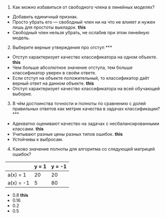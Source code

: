 1. Как можно избавиться от свободного члена в линейных моделях?

- Добавить единичный признак.
- Просто убрать его — свободный член ни на что не влияет и нужен лишь для простоты выкладок.    **this**
- Свободный член нельзя убрать, не ослабив при этом линейную модель.

2. Выберите верные утверждения про отступ ***

- Отступ характеризует качество классификатора на одном объекте. **this**
- Чем больше абсолютное значение отступа, тем больше классификатор уверен в своём ответе.
- Если отступ на объекте положительный, то классификатор даёт верный ответ на данном объекте. **this**
- Отступ характеризует качество классификатора на всей обучающей выборке.

3. В чём достоинства точности и полноты по сравнению с долей правильных ответов как метрик качества в задачах классификации? ***

- Адекватно оценивают качество на задачах с несбалансированными классами. **this**
- Учитывают разные цены разных типов ошибок. **this**
- Устойчивы к выбросам.

4. Каково значение полноты для алгоритма со следующей матрицей ошибок?

|           | y = 1 | y = -1 |
|-----------|-------|--------|
| a(x) = 1  | 20    | 20     |
| a(x) = -1 | 5     | 80     |


- 0.8 **this**
- 0.16
- 0.2
- 0.5